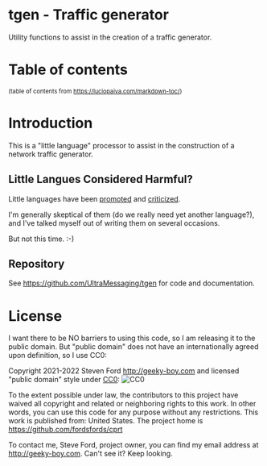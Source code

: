 # tgen - Traffic generator

Utility functions to assist in the creation of a traffic generator.

# Table of contents

<sup>(table of contents from https://luciopaiva.com/markdown-toc/)</sup>

# Introduction

This is a "little language" processor to assist in the construction of a network traffic generator.

## Little Langues Considered Harmful?

Little languages have been [promoted](http://staff.um.edu.mt/afra1/seminar/little-languages.pdf) and
[criticized](https://3e8.org/pub/scheme/doc/Universal%20Scripting%20Framework%20(Lambda%20as%20little%20language).pdf).

I'm generally skeptical of them (do we really need yet another language?),
and I've talked myself out of writing them on several occasions.

But not this time. :-)

## Repository

See https://github.com/UltraMessaging/tgen for code and documentation.

# License

I want there to be NO barriers to using this code, so I am releasing it to the public domain.  But "public domain" does not have an internationally agreed upon definition, so I use CC0:

Copyright 2021-2022 Steven Ford http://geeky-boy.com and licensed
"public domain" style under
[CC0](http://creativecommons.org/publicdomain/zero/1.0/):
![CC0](https://licensebuttons.net/p/zero/1.0/88x31.png "CC0")

To the extent possible under law, the contributors to this project have
waived all copyright and related or neighboring rights to this work.
In other words, you can use this code for any purpose without any
restrictions.  This work is published from: United States.  The project home
is https://github.com/fordsfords/cprt

To contact me, Steve Ford, project owner, you can find my email address
at http://geeky-boy.com.  Can't see it?  Keep looking.
